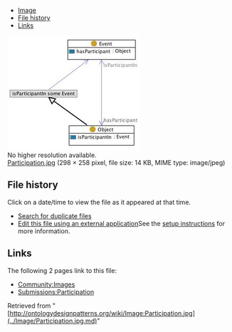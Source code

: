 * [Image](../Image/Participation.jpg.md#file)
* [File history](../Image/Participation.jpg.md#filehistory)
* [Links](../Image/Participation.jpg.md#filelinks)

[![Image:Participation.jpg](../images/8/86/Participation.jpg)](../images/8/86/Participation.jpg)  
No higher resolution available.  
[Participation.jpg](../images/8/86/Participation.jpg)‎ (298 × 258 pixel, file size: 14 KB, MIME type: image/jpeg)

## File history

Click on a date/time to view the file as it appeared at that time.



  
* [Search for duplicate files](http://ontologydesignpatterns.org/wiki/Special:FileDuplicateSearch/Participation.jpg "Special:FileDuplicateSearch/Participation.jpg")
* [Edit this file using an external application](http://ontologydesignpatterns.org/wiki/index.php?title=Image:Participation.jpg&action=edit&externaledit=true&mode=file "Image:Participation.jpg")See the [setup instructions](http://www.mediawiki.org/wiki/Manual:External_editors "http://www.mediawiki.org/wiki/Manual:External_editors") for more information.

## Links



The following 2 pages link to this file:


* [Community:Images](../Community/Images.md "Community:Images")
* [Submissions:Participation](../Submissions/Participation.md "Submissions:Participation")


Retrieved from "[http://ontologydesignpatterns.org/wiki/Image:Participation.jpg](../Image/Participation.jpg.md)"
